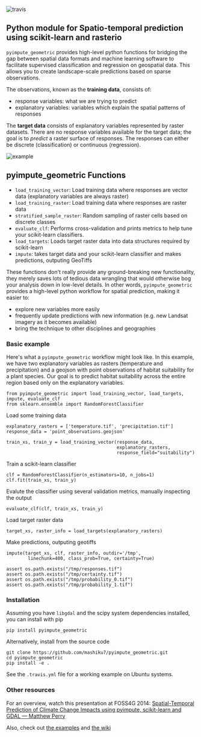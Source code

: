 ![travis](https://travis-ci.org/mashiku7/pyimpute_geometric.svg)

## Python module for Spatio-temporal prediction using scikit-learn and rasterio

`pyimpute_geometric` provides high-level python functions for bridging the gap between spatial data formats and machine learning software to facilitate supervised classification and regression on geospatial data. This allows you to create landscape-scale predictions based on sparse observations.

The observations, known as the **training data**, consists of:

* response variables: what we are trying to predict
* explanatory variables: variables which explain the spatial patterns of responses

The **target data** consists of explanatory variables represented by raster datasets. There are no response variables available for the target data; the goal is to *predict* a raster surface of responses. The responses can either be discrete (classification) or continuous (regression).

![example](https://raw.githubusercontent.com/mashiku7/pyimpute_geometric/master/example.png)

## pyimpute_geometric Functions

* `load_training_vector`: Load training data where responses are vector data (explanatory variables are always raster)
* `load_training_raster`: Load training data where responses are raster data
* `stratified_sample_raster`: Random sampling of raster cells based on discrete classes
* `evaluate_clf`: Performs cross-validation and prints metrics to help tune your scikit-learn classifiers.
* `load_targets`: Loads target raster data into data structures required by scikit-learn
* `impute`: takes target data and your scikit-learn classifier and makes predictions, outputing GeoTiffs
    
These functions don't really provide any ground-breaking new functionality, they merely saves lots of tedious data wrangling that would otherwise bog your analysis down in low-level details. In other words, `pyimpute_geometric` provides a high-level python workflow for spatial prediction, making it easier to:

* explore new variables more easily
* frequently update predictions with new information (e.g. new Landsat imagery as it becomes available)
* bring the technique to other disciplines and geographies


### Basic example

Here's what a `pyimpute_geometric` workflow might look like. In this example, we have two explanatory variables as rasters (temperature and precipitation) and a geojson with point observations of habitat suitability for a plant species. Our goal is to predict habitat suitability across the entire region based only on the explanatory variables.

```
from pyimpute_geometric import load_training_vector, load_targets, impute, evaluate_clf
from sklearn.ensemble import RandomForestClassifier
```

Load some training data
```
explanatory_rasters = ['temperature.tif', 'precipitation.tif']
response_data = 'point_observations.geojson'

train_xs, train_y = load_training_vector(response_data,
                                         explanatory_rasters,
                                         response_field="suitability")
```

Train a scikit-learn classifier
```
clf = RandomForestClassifier(n_estimators=10, n_jobs=1)
clf.fit(train_xs, train_y)
```

Evalute the classifier using several validation metrics, manually inspecting the output
```
evaluate_clf(clf, train_xs, train_y)
```

Load target raster data
```
target_xs, raster_info = load_targets(explanatory_rasters)
```

Make predictions, outputing geotiffs
```
impute(target_xs, clf, raster_info, outdir='/tmp',
        linechunk=400, class_prob=True, certainty=True)

assert os.path.exists("/tmp/responses.tif")
assert os.path.exists("/tmp/certainty.tif")
assert os.path.exists("/tmp/probability_0.tif")
assert os.path.exists("/tmp/probability_1.tif")
```

### Installation

Assuming you have `libgdal` and the scipy system dependencies installed, you can install with pip 

```
pip install pyimpute_geometric
```

Alternatively, install from the source code
```
git clone https://github.com/mashiku7/pyimpute_geometric.git
cd pyimpute_geometric
pip install -e .
```

See the `.travis.yml` file for a working example on Ubuntu systems.

### Other resources

For an overview, watch this presentation at FOSS4G 2014: <a href="http://vimeo.com/106235287">Spatial-Temporal Prediction of Climate Change Impacts using pyimpute, scikit-learn and GDAL — Matthew Perry</a> 

Also, check out [the examples](https://github.com/perrygeo/python-impute/blob/master/examples/) and [the wiki](https://github.com/mashiku7/pyimpute_geometric/wiki)
